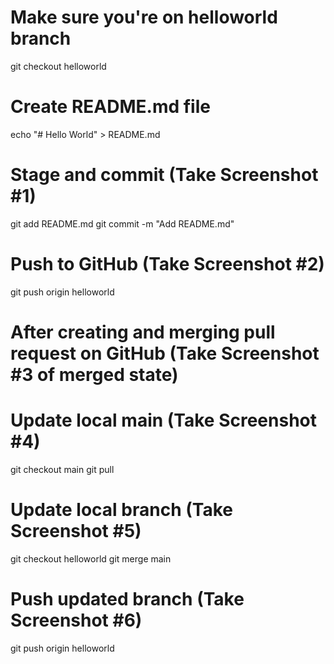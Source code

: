 # Make sure you're on helloworld branch
git checkout helloworld

# Create README.md file
echo "# Hello World" > README.md

# Stage and commit (Take Screenshot #1)
git add README.md
git commit -m "Add README.md"

# Push to GitHub (Take Screenshot #2)
git push origin helloworld

# After creating and merging pull request on GitHub (Take Screenshot #3 of merged state)

# Update local main (Take Screenshot #4)
git checkout main
git pull

# Update local branch (Take Screenshot #5)
git checkout helloworld
git merge main

# Push updated branch (Take Screenshot #6)
git push origin helloworld
